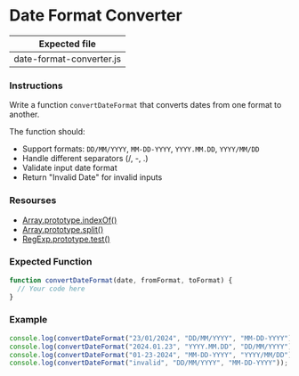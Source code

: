 # Date Format Converter

| Expected file            |
| ------------------------ |
| date-format-converter.js |

### Instructions

Write a function `convertDateFormat` that converts dates from one format to another.

The function should:

- Support formats: `DD/MM/YYYY`, `MM-DD-YYYY`, `YYYY.MM.DD`, `YYYY/MM/DD`
- Handle different separators (/, -, .)
- Validate input date format
- Return "Invalid Date" for invalid inputs

### Resourses

- [Array.prototype.indexOf()](https://developer.mozilla.org/ru/docs/Web/JavaScript/Reference/Global_Objects/Array/indexOf)
- [Array.prototype.split()](https://developer.mozilla.org/ru/docs/Web/JavaScript/Reference/Global_Objects/String/split)
- [RegExp.prototype.test()](https://developer.mozilla.org/en-US/docs/Web/JavaScript/Reference/Global_Objects/RegExp/test)

### Expected Function

```js
function convertDateFormat(date, fromFormat, toFormat) {
  // Your code here
}
```

### Example

```js
console.log(convertDateFormat("23/01/2024", "DD/MM/YYYY", "MM-DD-YYYY")); // 01-23-2024
console.log(convertDateFormat("2024.01.23", "YYYY.MM.DD", "DD/MM/YYYY")); //23/01/2024
console.log(convertDateFormat("01-23-2024", "MM-DD-YYYY", "YYYY/MM/DD")); // 2024/01/23
console.log(convertDateFormat("invalid", "DD/MM/YYYY", "MM-DD-YYYY")); // Invalid Date
```
